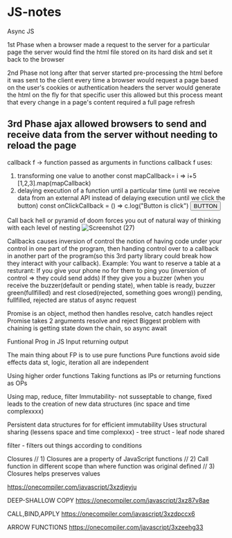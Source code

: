 # JS-notes

Async JS

1st Phase
when a browser made a request to the
server for a particular page the server
would find the html file stored on its
hard disk and set it back to the browser

2nd Phase
not long after that server started
pre-processing the html before it was
sent to the client every time a browser
would request a page based on the user's
cookies or authentication headers the
server would generate the html on the
fly for that specific user this allowed
but this process meant
that every change in a page's content
required a full page refresh

3rd Phase
ajax allowed browsers to send and receive data from
the server without needing to reload the page 
-
callback f -> function passed as arguments in functions
callback f uses:
1. transforming one value to another
const mapCallback= i => i+5
[1,2,3].map(mapCallback)
2. delaying execution of a function until a particular time (until we receive data from an external API instead of delaying execution until we click the button)
const onClickCallback = () => c.log("Button is click")
<button onClick={onClickCallback}>BUTTON</button>

Call back hell or pyramid of doom forces you out of natural way of thinking with each level of nesting
![Screenshot (27)](https://user-images.githubusercontent.com/67150257/155607371-c8eaad17-5e6a-4bed-9626-ba84ad507267.png)

Callbacks causes inversion of control
the notion of having code under your control in one part of the program, 
then handing control over to a callback in another part of the program(so this 3rd party library could break how they interact with your callback).
Example:
You want to reserve a table at a resturant:
If you give your phone no for them to ping you (inversion of control => they could send adds)
If they give you a buzzer (when you receive the buzzer(default or pending state), when table is ready, buzzer green(fullfilled) and rest closed(rejected, something goes wrong))
pending, fullfilled, rejected are status of async request

Promise is an object, method then handles resolve, catch handles reject
Promise takes 2 arguments resolve and reject
Biggest problem with chaining is getting state down the chain, so async await


Funtional Prog in JS
Input returning output

The main thing about FP is to use pure functions 
Pure functions avoid side effects
data st, logic, iteration all are independent

Using higher order functions
Taking functions as IPs or returning functions as OPs

Using map, reduce, filter
Immutability- not susseptable to change, fixed
leads to the creation of new data structures (inc space and time complexxxx)

Persistent data structures for for efficient immutability
Uses structural sharing (lessens space and time complexxx) - tree struct - leaf node shared 

filter - filters out things according to conditions

Closures
// 1) Closures are a property of JavaScript functions
// 2) Call function in different scope than where function was original defined
// 3) Closures helps preserves values

https://onecompiler.com/javascript/3xzdjeyju

DEEP-SHALLOW COPY
https://onecompiler.com/javascript/3xz87v8ae

CALL,BIND,APPLY
https://onecompiler.com/javascript/3xzdpccx6

ARROW FUNCTIONS
https://onecompiler.com/javascript/3xzeehg33



